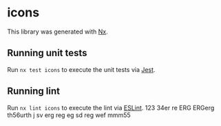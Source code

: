# icons

This library was generated with [Nx](https://nx.dev).

## Running unit tests

Run `nx test icons` to execute the unit tests via [Jest](https://jestjs.io).

## Running lint

Run `nx lint icons` to execute the lint via [ESLint](https://eslint.org/).
123
 34er
re
ERG
ERGerg
th56urth
j
sv
erg
reg
eg
 sd
reg
wef
mmm55
